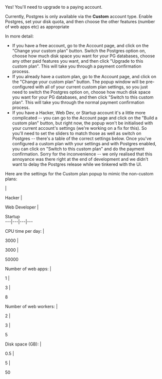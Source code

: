 
<!--
.. title: Can I use Postgres on PythonAnywhere?
.. slug: Postgres
.. date: 2015-05-13 14:35:28 UTC+01:00
.. tags:
.. category:
.. link:
.. description:
.. type: text
-->



Yes! You'll need to upgrade to a paying account. 

Currently, Postgres is only available via the **Custom** account type. Enable Postgres, set your disk quota, and then choose the other features (number of web apps etc) as appropriate 

In more detail: 

  * If you have a free account, go to the Account page, and click on the "Change your custom plan" button. Switch the Postgres option on, choose how much disk space you want for your PG databases, choose any other paid features you want, and then click "Upgrade to this custom plan". This will take you through a payment confirmation process. 
  * If you already have a custom plan, go to the Account page, and click on the "Change your custom plan" button. The popup window will be pre-configured with all of your current custom plan settings, so you just need to switch the Postgres option on, choose how much disk space you want for your PG databases, and then click "Switch to this custom plan". This will take you through the normal payment confirmation process. 
  * If you have a Hacker, Web Dev, or Startup account it's a little more complicated -- you can go to the Account page and click on the "Build a custom plan" button, but right now, the popup won't be initialised with your current account's settings (we're working on a fix for this). So you'll need to set the sliders to match those as well as switch on Postgres -- there's a table of the correct settings below. Once you've configured a custom plan with your settings and with Postgres enabled, you can click on "Switch to this custom plan" and do the payment confirmation. Sorry for the inconvenience -- we only realised that this annoyance was there right at the end of development and we didn't want to delay the Postgres release while we tinkered with the UI. 

Here are the settings for the Custom plan popup to mimic the non-custom plans: 

| 

Hacker  | 

Web Developer  | 

Startup  
---|---|---|---  

CPU time per day:  | 

3000  | 

3000  | 

50000   

Number of web apps:  | 

1  | 

3  | 

8   

Number of web workers:  | 

2  | 

3  | 

5   

Disk space (GB):  | 

0.5  | 

5  | 

50   
